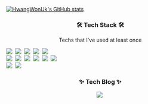 <!-- ![header](https://capsule-render.vercel.app/api?type=soft&color=auto&height=150&section=header&text=Wonuk-Hwang&fontSize=70&animation=twinkling) -->
[![HwangWonUk's GitHub stats](https://github-readme-stats.vercel.app/api?username=hwangwonuk&count_private=true&show_icons=true&theme=dark)](https://github.com/hwangwonuk/github-readme-stats)
<h3 align="center">🛠 Tech Stack 🛠</h3>

<p align="center"> Techs that I've used at least once </p>

<p align="center>
[![HwangWonUk's GitHub stats](https://github-readme-stats.vercel.app/api?username=hwangwonuk&count_private=true&show_icons=true&theme=dark)](https://github.com/hwangwonuk/github-readme-stats)]
</p>
          
<p align="center">
  <img src="https://img.shields.io/badge/Java-007396?style=flat-square&logo=Java&logoColor=white"/></a>&nbsp 
  <img src="https://img.shields.io/badge/SpringBoot-6DB33F?style=flat-square&logo=Spring&logoColor=white"/></a>&nbsp
  <img src="https://img.shields.io/badge/MySQL-333664?style=flat-square&logo=mysql&logoColor=white"/></a>&nbsp
  <img src="https://img.shields.io/badge/MyBatis-1572B6?style=flat-square&logo=mybatis&logoColor=white"/></a>&nbsp
  <img src="https://img.shields.io/badge/Redis-DB3552?style=flat-square&logo=redis&logoColor=white"/></a>&nbsp
  <br>
  <img src="https://img.shields.io/badge/Thymeleaf-6DB33F?style=flat-square&logo=Thymeleaf&logoColor=white"/></a>&nbsp
  <img src="https://img.shields.io/badge/Jsp-11B48A?style=flat-square&logo=JSP&logoColor=white"/></a>&nbsp
  <img src="https://img.shields.io/badge/html-333664?style=flat-square&logo=html5&logoColor=white"/></a>&nbsp
  <img src="https://img.shields.io/badge/css-1572B6?style=flat-square&logo=css3&logoColor=white"/></a>&nbsp
  <img src="https://img.shields.io/badge/Javascript-ffb13b?style=flat-square&logo=javascript&logoColor=white"/></a>&nbsp 
  <img src="https://img.shields.io/badge/Jquery-333664?style=flat-square&logo=jquery&logoColor=white"/></a>&nbsp
  <br>
  <img src="https://img.shields.io/badge/Eclipse IDE-005571?style=flat-square&logo=Eclipse IDE&logoColor=white"/></a>&nbsp
  <img src="https://img.shields.io/badge/IntelliJ IDEA-005571?style=flat-square&logo=IntelliJ IDEA&logoColor=white"/></a>&nbsp
  <h3 align="center"> ✨ Tech Blog ✨</h3>
  <p align="center">
  <a href="https://wonuk.tistory.com/"><img src="https://img.shields.io/badge/Tistory-11B48A?style=flat-square&logo=Vimeo&logoColor=white&link=https://wonuk.tistory.com/"/></a>&nbsp
  </p>
</p>
<!---
Hwangwonuk/Hwangwonuk is a ✨ special ✨ repository because its `README.md` (this file) appears on your GitHub profile.
You can click the Preview link to take a look at your changes.
--->
